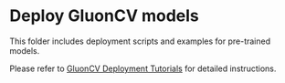 # Deploy GluonCV models

This folder includes deployment scripts and examples for pre-trained models.

Please refer to [GluonCV Deployment Tutorials](https://gluon-cv.mxnet.io/build/examples_deployment/index.html) for detailed instructions.